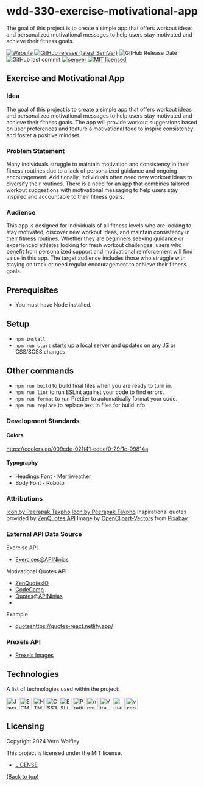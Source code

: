 # wdd-330-exercise-motivational-app

The goal of this project is to create a simple app that offers workout ideas and personalized motivational messages to help users stay motivated and achieve their fitness goals.

[![Website](https://img.shields.io/website-up-down-green-red/http/shields.io.svg?label=website)](https://vwolfley.github.io/wdd-330-exercise-motivational-app/)
[![GitHub release (latest SemVer)](https://img.shields.io/github/v/release/vwolfley/wdd-330-exercise-motivational-app?&logo=github&style=flat-square)](https://github.com/vwolfley/wdd-330-exercise-motivational-app/releases)
![GitHub Release Date](https://img.shields.io/github/release-date/vwolfley/wdd-330-exercise-motivational-app?&logo=github&style=flat-square)
![GitHub last commit](https://img.shields.io/github/last-commit/vwolfley/wdd-330-exercise-motivational-app?&logo=github&style=flat-square)
[![semver](https://img.shields.io/badge/semver-2.0.0-blue?style=flat-square)](https://semver.org/)
[![MIT licensed](https://img.shields.io/badge/license-MIT-blue.svg)](https://opensource.org/licenses/MIT)

## Exercise and Motivational App

### Idea

The goal of this project is to create a simple app that offers workout ideas and personalized motivational messages to help users stay motivated and achieve their fitness goals. The app will provide workout suggestions based on user preferences and feature a motivational feed to inspire consistency and foster a positive mindset.

### Problem Statement

Many individuals struggle to maintain motivation and consistency in their fitness routines due to a lack of personalized guidance and ongoing encouragement. Additionally, individuals often need new workout ideas to diversify their routines. There is a need for an app that combines tailored workout suggestions with motivational messaging to help users stay inspired and accountable to their fitness goals.

### Audience

This app is designed for individuals of all fitness levels who are looking to stay motivated, discover new workout ideas, and maintain consistency in their fitness routines. Whether they are beginners seeking guidance or experienced athletes looking for fresh workout challenges, users who benefit from personalized support and motivational reinforcement will find value in this app. The target audience includes those who struggle with staying on track or need regular encouragement to achieve their fitness goals.

## Prerequisites

-   You must have Node installed.

## Setup

-   `npm install`
-   `npm run start` starts up a local server and updates on any JS or CSS/SCSS changes.

## Other commands

-   `npm run build` to build final files when you are ready to turn in.
-   `npm run lint` to run ESLint against your code to find errors.
-   `npm run format` to run Prettier to automatically format your code.
-   `npm run replace` to replace text in files for build info.

### Development Standards

#### Colors

https://coolors.co/009cde-021f41-edeef0-29f1c-09814a

#### Typography

-   Headings Font - Merriweather
-   Body Font - Roboto

### Attributions

<a href="https://www.freepik.com/icon/muscle_7493114">Icon by Peerapak Takpho</a>
<a href="https://www.freepik.com/icon/muscle_7493103">Icon by Peerapak Takpho</a>
Inspirational quotes provided by <a href="https://zenquotes.io/" target="_blank">ZenQuotes API</a>
Image by <a href="https://pixabay.com/users/openclipart-vectors-30363/?utm_source=link-attribution&utm_medium=referral&utm_campaign=image&utm_content=1292787">OpenClipart-Vectors</a> from <a href="https://pixabay.com//?utm_source=link-attribution&utm_medium=referral&utm_campaign=image&utm_content=1292787">Pixabay</a>

### External API Data Source

Exercise API

-   [Exercises@APINinjas](https://api-ninjas.com/api/exercises)

Motivational Quotes API

-   [ZenQuotesIO](https://zenquotes.io/)
-   [CodeCamp](https://forum.freecodecamp.org/t/free-api-inspirational-quotes-json-with-code-examples/311373)
-   [Quotes@APINinjas](https://api-ninjas.com/api/quotes)
-   

Example 
- [quotes](https://quotes-react.netlify.app/)https://quotes-react.netlify.app/

### Prexels API
- [Prexels Images](https://www.pexels.com/api/documentation/)

## Technologies

A list of technologies used within the project:

<a href="https://developer.mozilla.org/en-US/docs/Web/JavaScript" title="JavaScript"><img src="https://github.com/get-icon/geticon/raw/master/icons/javascript.svg" alt="JavaScript" width="31px" height="31px"></a>
<a href="https://tc39.es/ecma262/" title="ECMAScript 6"><img src="https://github.com/get-icon/geticon/raw/master/icons/es6.svg" alt="ECMAScript 6" width="31px" height="31px"></a>
<a href="https://www.w3.org/TR/html5/" title="HTML5"><img src="https://github.com/get-icon/geticon/raw/master/icons/html-5.svg" alt="HTML5" width="31px" height="31px"></a>
<a href="https://www.w3.org/TR/CSS/" title="CSS3"><img src="https://github.com/get-icon/geticon/raw/master/icons/css-3.svg" alt="CSS3" width="31px" height="31px"></a>
<a href="https://eslint.org/" title="ESLint"><img src="https://github.com/get-icon/geticon/raw/master/icons/eslint.svg" alt="ESLint" width="31px" height="31px"></a>
<a href="https://prettier.io/" title="Prettier"><img src="https://github.com/get-icon/geticon/raw/master/icons/prettier.svg" alt="Prettier" width="31px" height="31px"></a>
<a href="https://www.npmjs.com/" title="npm"><img src="https://github.com/get-icon/geticon/raw/master/icons/npm.svg" alt="npm" width="31px" height="31px"></a>
<a href="https://vitejs.dev/" title="Vite"><img src="https://github.com/get-icon/geticon/raw/master/icons/vite.svg" alt="Vite" width="31px" height="31px"></a>
<a href="https://www.markdownguide.org/" title="markdown"><img src="https://github.com/get-icon/geticon/raw/master/icons/markdown.svg" alt="markdown" width="31px" height="31px"></a>
<a href="https://code.visualstudio.com/" title="vscode"><img src="https://github.com/get-icon/geticon/raw/master/icons/visual-studio-code.svg" alt="vscode" width="31px" height="31px"></a>

## Licensing

Copyright 2024 Vern Wolfley

This project is licensed under the MIT license.

- [LICENSE](LICENSE)

[(Back to top)](#wdd-330-exercise-motivational-app)